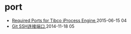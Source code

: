 # port
* [Required Ports for Tibco iProcess Engine](/2015/2015-06-15-required-ports-for-tibco-iprocess-engine),2015-06-15 04
* [Git SSH连接端口](/2014/2014-11-18-git-ssh-port),2014-11-18 05
